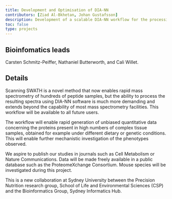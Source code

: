 ```yaml
---
title: Development and Optimisation of DIA-NN
contributors: [Ziad Al-Bkhetan, Johan Gustafsson]
description: Development of a scalable DIA-NN workflow for the processing of scanningSWATH mass spectra.
toc: false
type: projects
---
```


## Bioinfomatics leads

Carsten Schmitz-Peiffer, Nathaniel Butterworth, and Cali Willet.

## Details

Scanning SWATH is a novel method that now enables rapid mass spectrometry of hundreds of peptide samples, but the ability to process the resulting spectra using DIA-NN software is much more demanding and extends beyond the capability of most mass spectrometry facilities. This workflow will be available to all future users.

The workflow will enable rapid generation of unbiased quantitative data concerning the proteins present in high numbers of complex tissue samples, obtained for example under different dietary or genetic conditions. This will enable further mechanistic investigation of the phenotypes observed.

We aspire to publish our studies in journals such as Cell Metabolism or Nature Communications. Data will be made freely available in a public database such as the ProteomeXchange Consortium.
Mouse species will be investigated during this project.

This is a new collaboration at Sydney University between the Precision Nutrition research group, School of Life and Environmental Sciences (CSP) and the Bioinformatics Group, Sydney Informatics Hub.
